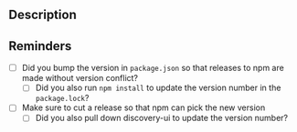 ## Description

## Reminders

- [ ] Did you bump the version in `package.json` so that releases to npm are
      made without version conflict?
  - [ ] Did you also run `npm install` to update the version number in the `package.lock`?
- [ ] Make sure to cut a release so that npm can pick the new version
  - [ ] Did you also pull down discovery-ui to update the version number?